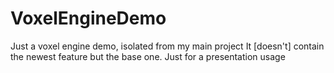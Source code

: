 # VoxelEngineDemo
Just a voxel engine demo, isolated from my main project
It [doesn't] contain the newest feature but the base one. Just for a presentation usage
